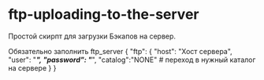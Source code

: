 # ftp-uploading-to-the-server

Простой скирпт для загрузки Бэкапов на сервер.

Обязательно заполнить 
ftp_server
{
  "ftp": {
    "host": "Хост сервера",
    "user": "***",
    "password": "***",
    "catalog":"NONE" # переход в нужный каталог на сервере
  }
}




